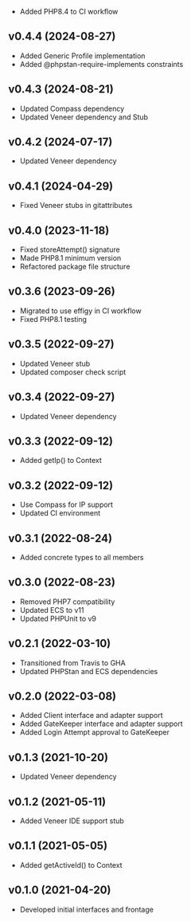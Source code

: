 * Added PHP8.4 to CI workflow

## v0.4.4 (2024-08-27)
* Added Generic Profile implementation
* Added @phpstan-require-implements constraints

## v0.4.3 (2024-08-21)
* Updated Compass dependency
* Updated Veneer dependency and Stub

## v0.4.2 (2024-07-17)
* Updated Veneer dependency

## v0.4.1 (2024-04-29)
* Fixed Veneer stubs in gitattributes

## v0.4.0 (2023-11-18)
* Fixed storeAttempt() signature
* Made PHP8.1 minimum version
* Refactored package file structure

## v0.3.6 (2023-09-26)
* Migrated to use effigy in CI workflow
* Fixed PHP8.1 testing

## v0.3.5 (2022-09-27)
* Updated Veneer stub
* Updated composer check script

## v0.3.4 (2022-09-27)
* Updated Veneer dependency

## v0.3.3 (2022-09-12)
* Added getIp() to Context

## v0.3.2 (2022-09-12)
* Use Compass for IP support
* Updated CI environment

## v0.3.1 (2022-08-24)
* Added concrete types to all members

## v0.3.0 (2022-08-23)
* Removed PHP7 compatibility
* Updated ECS to v11
* Updated PHPUnit to v9

## v0.2.1 (2022-03-10)
* Transitioned from Travis to GHA
* Updated PHPStan and ECS dependencies

## v0.2.0 (2022-03-08)
* Added Client interface and adapter support
* Added GateKeeper interface and adapter support
* Added Login Attempt approval to GateKeeper

## v0.1.3 (2021-10-20)
* Updated Veneer dependency

## v0.1.2 (2021-05-11)
* Added Veneer IDE support stub

## v0.1.1 (2021-05-05)
* Added getActiveId() to Context

## v0.1.0 (2021-04-20)
* Developed initial interfaces and frontage
